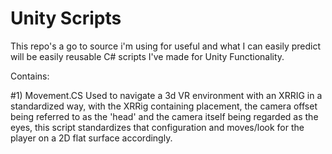 # Unity Scripts
This repo's a go to source i'm using for useful and what I can easily predict will be easily reusable C# scripts I've made for Unity Functionality. 

Contains:

#1) Movement.CS
Used to navigate a 3d VR environment with an XRRIG in a standardized way, with the XRRig containing placement, the camera offset being referred to as the 'head' and the camera itself being regarded as the eyes, this script standardizes that configuration and moves/look for the player on a 2D flat surface accordingly. 
